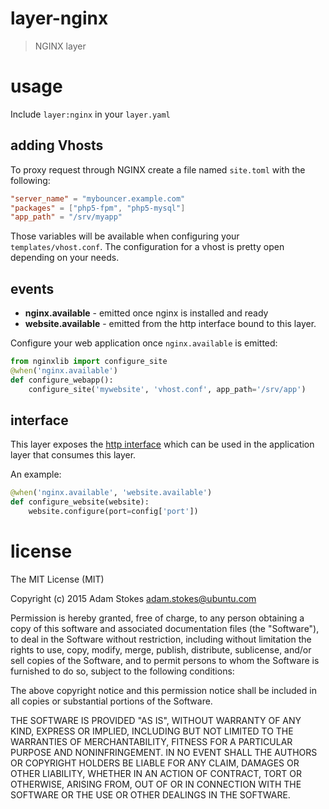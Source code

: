# layer-nginx
> NGINX layer

# usage

Include `layer:nginx` in your `layer.yaml`

## adding Vhosts

To proxy request through NGINX create a file named `site.toml` with the following:

```toml
"server_name" = "mybouncer.example.com"
"packages" = ["php5-fpm", "php5-mysql"]
"app_path" = "/srv/myapp"
```

Those variables will be available when configuring your `templates/vhost.conf`. The
configuration for a vhost is pretty open depending on your needs.

## events

* **nginx.available** - emitted once nginx is installed and ready
* **website.available** - emitted from the http interface bound to this layer.

Configure your web application once `nginx.available` is emitted:

```python
from nginxlib import configure_site
@when('nginx.available')
def configure_webapp():
    configure_site('mywebsite', 'vhost.conf', app_path='/srv/app')
```

## interface

This layer exposes the [http interface](http://interfaces.juju.solutions/interface/http/)
which can be used in the application layer that consumes this layer.

An example:

```python
@when('nginx.available', 'website.available')
def configure_website(website):
    website.configure(port=config['port'])
```

# license

The MIT License (MIT)

Copyright (c) 2015 Adam Stokes <adam.stokes@ubuntu.com>

Permission is hereby granted, free of charge, to any person obtaining a copy
of this software and associated documentation files (the "Software"), to deal
in the Software without restriction, including without limitation the rights
to use, copy, modify, merge, publish, distribute, sublicense, and/or sell
copies of the Software, and to permit persons to whom the Software is
furnished to do so, subject to the following conditions:

The above copyright notice and this permission notice shall be included in
all copies or substantial portions of the Software.

THE SOFTWARE IS PROVIDED "AS IS", WITHOUT WARRANTY OF ANY KIND, EXPRESS OR
IMPLIED, INCLUDING BUT NOT LIMITED TO THE WARRANTIES OF MERCHANTABILITY,
FITNESS FOR A PARTICULAR PURPOSE AND NONINFRINGEMENT. IN NO EVENT SHALL THE
AUTHORS OR COPYRIGHT HOLDERS BE LIABLE FOR ANY CLAIM, DAMAGES OR OTHER
LIABILITY, WHETHER IN AN ACTION OF CONTRACT, TORT OR OTHERWISE, ARISING FROM,
OUT OF OR IN CONNECTION WITH THE SOFTWARE OR THE USE OR OTHER DEALINGS IN
THE SOFTWARE.
